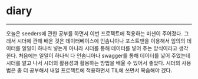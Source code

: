 # diary
___

오늘은 seeders에 관한 공부를 하면서 이번 프로젝트에 적용하는 미션이 주어졌다. 그래서 시더에 관해 배운 것은 데이터베이스에 인솜니아나 포스트맨을 이용해서
임의의 데이터를 일일이 하나씩 넣는게 아니라 시더를 통해 데이터를 넣어 주는 방식이라고 생각한다. 처음에는 일일이 하나씩 다 인솜니아나 swagger를 통해 데이터를 넣어 주었는데
시더를 알고 나서 시더의 활용성과 활용하는 방법을 배울 수 있어서 좋았다. 시더의 사용법은 좀 더 공부해서 내일 프로젝트에 적용하면서 TIL에 쓰면서 복습해야 겠다.

